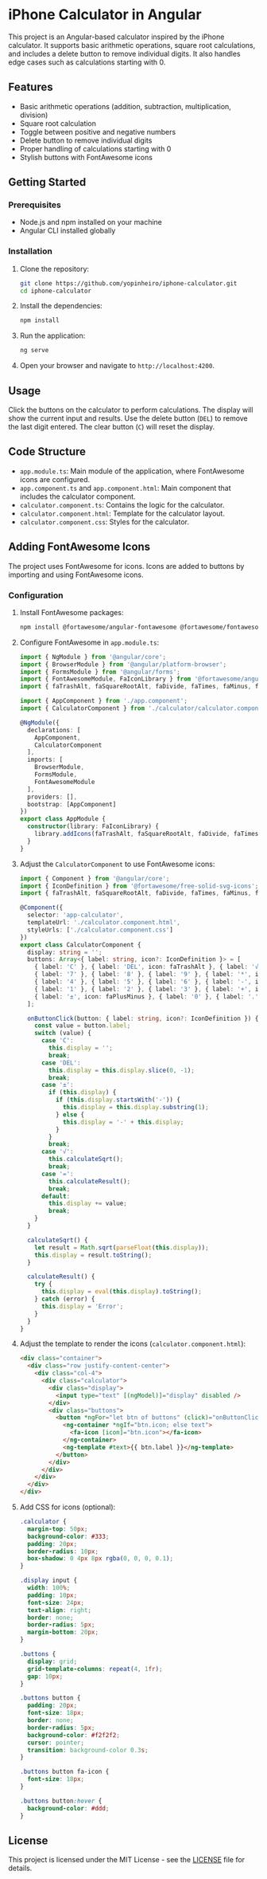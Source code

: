 # iPhone Calculator in Angular

This project is an Angular-based calculator inspired by the iPhone calculator. It supports basic arithmetic operations, square root calculations, and includes a delete button to remove individual digits. It also handles edge cases such as calculations starting with 0.

## Features

- Basic arithmetic operations (addition, subtraction, multiplication, division)
- Square root calculation
- Toggle between positive and negative numbers
- Delete button to remove individual digits
- Proper handling of calculations starting with 0
- Stylish buttons with FontAwesome icons

## Getting Started

### Prerequisites

- Node.js and npm installed on your machine
- Angular CLI installed globally

### Installation

1. Clone the repository:

   ```bash
   git clone https://github.com/yopinheiro/iphone-calculator.git
   cd iphone-calculator
   ```

2. Install the dependencies:

   ```bash
   npm install
   ```

3. Run the application:

   ```bash
   ng serve
   ```

4. Open your browser and navigate to `http://localhost:4200`.

## Usage

Click the buttons on the calculator to perform calculations. The display will show the current input and results. Use the delete button (`DEL`) to remove the last digit entered. The clear button (`C`) will reset the display.

## Code Structure

- `app.module.ts`: Main module of the application, where FontAwesome icons are configured.
- `app.component.ts` and `app.component.html`: Main component that includes the calculator component.
- `calculator.component.ts`: Contains the logic for the calculator.
- `calculator.component.html`: Template for the calculator layout.
- `calculator.component.css`: Styles for the calculator.

## Adding FontAwesome Icons

The project uses FontAwesome for icons. Icons are added to buttons by importing and using FontAwesome icons.

### Configuration

1. Install FontAwesome packages:

   ```bash
   npm install @fortawesome/angular-fontawesome @fortawesome/fontawesome-svg-core @fortawesome/free-solid-svg-icons
   ```

2. Configure FontAwesome in `app.module.ts`:

   ```typescript
   import { NgModule } from '@angular/core';
   import { BrowserModule } from '@angular/platform-browser';
   import { FormsModule } from '@angular/forms';
   import { FontAwesomeModule, FaIconLibrary } from '@fortawesome/angular-fontawesome';
   import { faTrashAlt, faSquareRootAlt, faDivide, faTimes, faMinus, faPlus, faEquals, faPlusMinus } from '@fortawesome/free-solid-svg-icons';

   import { AppComponent } from './app.component';
   import { CalculatorComponent } from './calculator/calculator.component';

   @NgModule({
     declarations: [
       AppComponent,
       CalculatorComponent
     ],
     imports: [
       BrowserModule,
       FormsModule,
       FontAwesomeModule
     ],
     providers: [],
     bootstrap: [AppComponent]
   })
   export class AppModule {
     constructor(library: FaIconLibrary) {
       library.addIcons(faTrashAlt, faSquareRootAlt, faDivide, faTimes, faMinus, faPlus, faEquals, faPlusMinus);
     }
   }
   ```

3. Adjust the `CalculatorComponent` to use FontAwesome icons:

   ```typescript
   import { Component } from '@angular/core';
   import { IconDefinition } from '@fortawesome/free-solid-svg-icons';
   import { faTrashAlt, faSquareRootAlt, faDivide, faTimes, faMinus, faPlus, faEquals, faPlusMinus } from '@fortawesome/free-solid-svg-icons';

   @Component({
     selector: 'app-calculator',
     templateUrl: './calculator.component.html',
     styleUrls: ['./calculator.component.css']
   })
   export class CalculatorComponent {
     display: string = '';
     buttons: Array<{ label: string, icon?: IconDefinition }> = [
       { label: 'C' }, { label: 'DEL', icon: faTrashAlt }, { label: '√', icon: faSquareRootAlt }, { label: '/', icon: faDivide },
       { label: '7' }, { label: '8' }, { label: '9' }, { label: '*', icon: faTimes },
       { label: '4' }, { label: '5' }, { label: '6' }, { label: '-', icon: faMinus },
       { label: '1' }, { label: '2' }, { label: '3' }, { label: '+', icon: faPlus },
       { label: '±', icon: faPlusMinus }, { label: '0' }, { label: '.' }, { label: '=', icon: faEquals }
     ];

     onButtonClick(button: { label: string, icon?: IconDefinition }) {
       const value = button.label;
       switch (value) {
         case 'C':
           this.display = '';
           break;
         case 'DEL':
           this.display = this.display.slice(0, -1);
           break;
         case '±':
           if (this.display) {
             if (this.display.startsWith('-')) {
               this.display = this.display.substring(1);
             } else {
               this.display = '-' + this.display;
             }
           }
           break;
         case '√':
           this.calculateSqrt();
           break;
         case '=':
           this.calculateResult();
           break;
         default:
           this.display += value;
           break;
       }
     }

     calculateSqrt() {
       let result = Math.sqrt(parseFloat(this.display));
       this.display = result.toString();
     }

     calculateResult() {
       try {
         this.display = eval(this.display).toString();
       } catch (error) {
         this.display = 'Error';
       }
     }
   }
   ```

4. Adjust the template to render the icons (`calculator.component.html`):

   ```html
   <div class="container">
     <div class="row justify-content-center">
       <div class="col-4">
         <div class="calculator">
           <div class="display">
             <input type="text" [(ngModel)]="display" disabled />
           </div>
           <div class="buttons">
             <button *ngFor="let btn of buttons" (click)="onButtonClick(btn)">
               <ng-container *ngIf="btn.icon; else text">
                 <fa-icon [icon]="btn.icon"></fa-icon>
               </ng-container>
               <ng-template #text>{{ btn.label }}</ng-template>
             </button>
           </div>
         </div>
       </div>
     </div>
   </div>
   ```

5. Add CSS for icons (optional):

   ```css
   .calculator {
     margin-top: 50px;
     background-color: #333;
     padding: 20px;
     border-radius: 10px;
     box-shadow: 0 4px 8px rgba(0, 0, 0, 0.1);
   }

   .display input {
     width: 100%;
     padding: 10px;
     font-size: 24px;
     text-align: right;
     border: none;
     border-radius: 5px;
     margin-bottom: 20px;
   }

   .buttons {
     display: grid;
     grid-template-columns: repeat(4, 1fr);
     gap: 10px;
   }

   .buttons button {
     padding: 20px;
     font-size: 18px;
     border: none;
     border-radius: 5px;
     background-color: #f2f2f2;
     cursor: pointer;
     transition: background-color 0.3s;
   }

   .buttons button fa-icon {
     font-size: 18px;
   }

   .buttons button:hover {
     background-color: #ddd;
   }
   ```

## License

This project is licensed under the MIT License - see the [LICENSE](LICENSE) file for details.